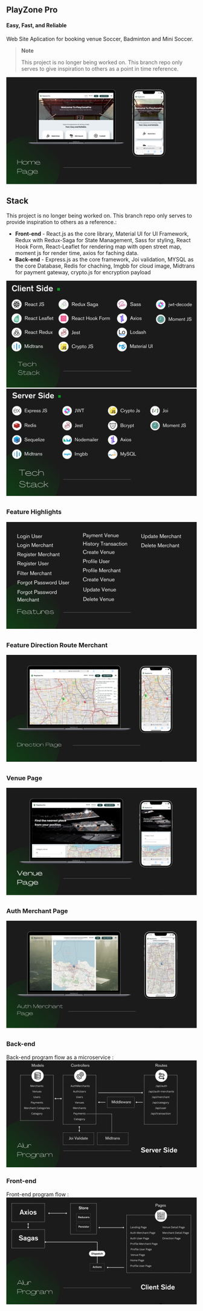 ## PlayZone Pro

#### Easy, Fast, and Reliable

Web Site Aplication for booking venue Soccer, Badminton and Mini Soccer.

> **Note**
>
> This project is no longer being worked on. This branch repo only serves to give inspiration to others as a point in time reference.

![PlayZonePro](./media/playzone_home.png)

## Stack

This project is no longer being worked on. This branch repo only serves to provide inspiration to others as a reference.:

- **Front-end** - React.js as the core library, Material UI for UI Framework, Redux with Redux-Saga for State Management, Sass for styling, React Hook Form, React-Leaflet for rendering map with open street map, moment js for render time, axios for faching data.
- **Back-end** - Express.js as the core framework, Joi validation, MYSQL as the core Database, Redis for chaching, Imgbb for cloud image, Midtrans for payment gateway, crypto.js for encryption payload

![Front End](./media/front_end.png)
![Back End](./media/back_end.png)

##

### Feature Highlights

![Feature list](./media/features.png)

##

### Feature Direction Route Merchant

![Direction](./media/direction.png)

##

### Venue Page

![Venue Page](./media/venue.png)

##

### Auth Merchant Page

![Auth Merchant Page](./media/authmerchant.png)

##

### Back-end

Back-end program flow as a microservice
:
![Flow BE](./media/flow_be.png)

### Front-end

Front-end program flow
:
![Flow FE](./media/flow_fe.png)
